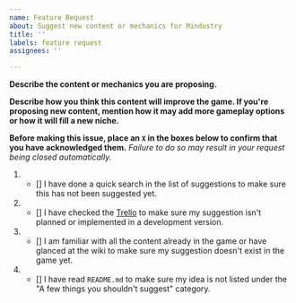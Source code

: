 ```yaml
---
name: Feature Request
about: Suggest new content or mechanics for Mindustry
title: ''
labels: feature request
assignees: ''

---
```


**Describe the content or mechanics you are proposing.**



**Describe how you think this content will improve the game. If you're proposing new content, mention how it may add more gameplay options or how it will fill a new niche.**



**Before making this issue, place an `X` in the boxes below to confirm that you have acknowledged them.** *Failure to do so may result in your request being closed automatically.*



1. - [] I have done a quick search in the list of suggestions to make sure this has not been suggested yet.
2. - [] I have checked the [Trello](https://trello.com/b/aE2tcUwF/mindustry-trello) to make sure my suggestion isn't planned or implemented in a development version.
3. - [] I am familiar with all the content already in the game or have glanced at the wiki to make sure my suggestion doesn't exist in the game yet.
4. - [] I have read `README.md` to make sure my idea is not listed under the "A few things you shouldn't suggest" category.
